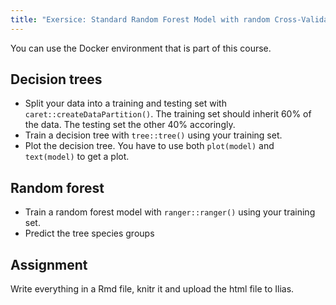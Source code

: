 ```yaml
---
title: "Exersice: Standard Random Forest Model with random Cross-Validation und internem Fehler als Gütemaß"
---
```


You can use the Docker environment that is part of this course.



## Decision trees

* Split your data into a training and testing set with `caret::createDataPartition()`. The training set should inherit 60% of the data. The testing set the other 40% accoringly.
* Train a decision tree with `tree::tree()` using your training set.
* Plot the decision tree. You have to use both `plot(model)` and `text(model)` to get a plot.


## Random forest



* Train a random forest model with `ranger::ranger()` using your training set.
* Predict the tree species groups 


## Assignment
Write everything in a Rmd file, knitr it and upload the html file to Ilias.



